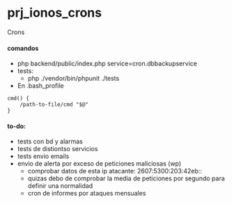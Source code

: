# prj_ionos_crons
Crons

#### comandos
- php backend/public/index.php service=cron.dbbackupservice
- tests:
    - php ./vendor/bin/phpunit ./tests
- En .bash_profile
```sys
cmd() {
    /path-to-file/cmd "$@"
}
```



#### to-do:
- tests con bd y alarmas
- tests de distiontso servicios
- tests envio emails
- envio de alerta por exceso de peticiones maliciosas (wp)
    - comprobar datos de esta ip atacante: 2607:5300:203:42eb::
    - quizas debo de comprobar la media de peticiones por segundo para definir una normalidad
    - cron de informes por ataques mensuales